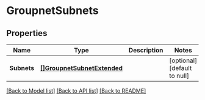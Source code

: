 # GroupnetSubnets

## Properties
Name | Type | Description | Notes
------------ | ------------- | ------------- | -------------
**Subnets** | [**[]GroupnetSubnetExtended**](GroupnetSubnetExtended.md) |  | [optional] [default to null]

[[Back to Model list]](../README.md#documentation-for-models) [[Back to API list]](../README.md#documentation-for-api-endpoints) [[Back to README]](../README.md)


